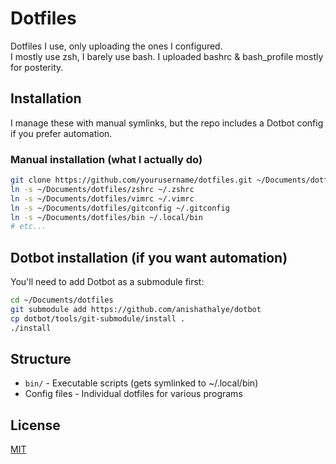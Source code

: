 # Dotfiles

Dotfiles I use, only uploading the ones I configured.  
I mostly use zsh, I barely use bash. I uploaded bashrc & bash_profile mostly for posterity.

## Installation

I manage these with manual symlinks, but the repo includes a Dotbot config if you prefer automation.

### Manual installation (what I actually do)
```bash
git clone https://github.com/yourusername/dotfiles.git ~/Documents/dotfiles
ln -s ~/Documents/dotfiles/zshrc ~/.zshrc
ln -s ~/Documents/dotfiles/vimrc ~/.vimrc
ln -s ~/Documents/dotfiles/gitconfig ~/.gitconfig
ln -s ~/Documents/dotfiles/bin ~/.local/bin
# etc...
```
## Dotbot installation (if you want automation)
You'll need to add Dotbot as a submodule first:
```bash
cd ~/Documents/dotfiles
git submodule add https://github.com/anishathalye/dotbot
cp dotbot/tools/git-submodule/install .
./install
```

## Structure

- `bin/` - Executable scripts (gets symlinked to ~/.local/bin)
- Config files - Individual dotfiles for various programs

## License
[MIT](https://choosealicense.com/licenses/mit/)
